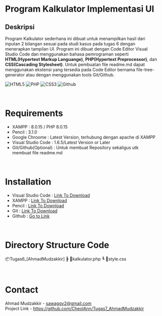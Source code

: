 # Program Kalkulator Implementasi UI
## Deskripsi 
Program Kalkulator sederhana ini dibuat untuk menampilkan hasil dari inputan 2 bilangan sesuai pada studi kasus pada tugas 6 dengan menerapkan tampilan UI. Program ini dibuat dengan Code Editor Visual Studio Code dan menggunakan bahasa pemrograman seperti **HTML(Hypertext Markup Languange)**, **PHP(Hypertext Preprocessor)**, dan **CSS(Cascading Stylesheet)**. Untuk pembuatan file readme.md dapat menggunakan ekstensi yang tersedia pada Code Editor bernama file-tree-generator atau dengan menggunakan tools Git/Github. 

<img alt="HTML5" src="https://img.shields.io/badge/HTML-239120?style=for-the-badge&logo=html5&logoColor=white"/> <img alt="PHP" src="https://img.shields.io/badge/PHP-777BB4?style=for-the-badge&logo=php&logoColor=white"/>
<img alt="CSS3" src="https://img.shields.io/badge/CSS3-1572B6?style=for-the-badge&logo=css3&logoColor=white"/>
<img alt="Github" src="https://img.shields.io/badge/GitHub-100000?style=for-the-badge&logo=github&logoColor=white"/>

<br>

# Requirements
* XAMPP : 8.0.15 / PHP 8.0.15
* Pencil : 3.1.0
* Google Chroome : Latest Version, terhubung dengan apache di XAMPP
* Visual Studio Code : 1.6.5/Latest Version or Later    
* Git/Github(Optional) : Untuk membuat Repository sekaligus utk membuat file readme.md
  
<br>

# Installation
* Visual Studio Code : [Link To Download](https://code.visualstudio.com//)
* XAMPP : [Link To Download](https://www.apachefriends.org/download.html//)
* Pencil : [Link To Download](https://pencil.evolus.vn/)
* Git : [Link To Download](https://git-scm.com/)
* Github : [Go to Link](https://github.com/)
  
<br>

# Directory Structure Code
📦Tugas6_[AhmadMudzakkir]
 ┣ 📜kalkulator.php
 ┗ 📜style.css

<br>

 # Contact
 Ahmad Mudzakkir - sawaggy2@gmail.com <br>
 Project Link - https://github.com/CheolAnn/Tugas7_AhmadMudzakkir












